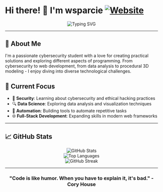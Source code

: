 # Hi there! 👋 I'm wsparcie [![Website](https://img.shields.io/badge/Website-wsparcie.github.io-blue)](https://wsparcie.github.io)

<div align="center">
  <img src="https://readme-typing-svg.herokuapp.com?font=Fira+Code&pause=1000&color=2196F3&center=true&vCenter=true&width=435&lines=Python+Developer;Algorithm+Explorer;Console+Programs+Lover;Web+Scraping+Enthusiast;3D+Procedural+Modeling+Hobbyist" alt="Typing SVG" />
</div>

---

## 🚀 About Me

  I'm a passionate cybersecurity student with a love for creating practical solutions and exploring different aspects of programming. From cybersecurity to web development, from data analysis to procedural 3D modeling - I enjoy diving into diverse technological challenges.

## 🎯 Current Focus

- 🔐 **Security**: Learning about cybersecurity and ethical hacking practices
- 🔍 **Data Science**: Exploring data analysis and visualization techniques
- 🤖 **Automation**: Building tools to automate repetitive tasks
- 🌐 **Full-Stack Development**: Expanding skills in modern web frameworks

---

## 📈 GitHub Stats

<div align="center">
  <img src="https://github-readme-stats.vercel.app/api?username=wsparcie&show_icons=true&theme=tokyonight&hide_border=true&count_private=true" alt="GitHub Stats" />
</div>

<div align="center">
  <img src="https://github-readme-stats.vercel.app/api/top-langs/?username=wsparcie&layout=compact&theme=tokyonight&hide_border=true" alt="Top Languages" />
</div>

<div align="center">
  <img src="https://github-readme-streak-stats.herokuapp.com/?user=wsparcie&theme=tokyonight&hide_border=true" alt="GitHub Streak" />
</div>

---

<div align="center">
  
### "Code is like humor. When you have to explain it, it's bad." - Cory House

</div>

<!--
**wsparcie/wsparcie** is a ✨ _special_ ✨ repository because its `README.md` (this file) appears on your GitHub profile.

Here are some ideas to get you started:

- 🔭 I’m currently working on ...
- 🌱 I’m currently learning ...
- 👯 I’m looking to collaborate on ...
- 🤔 I’m looking for help with ...
- 💬 Ask me about ...
- 📫 How to reach me: ...
- 😄 Pronouns: ...
- ⚡ Fun fact: ...
-->
